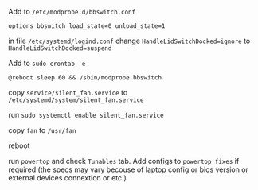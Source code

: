 Add to `/etc/modprobe.d/bbswitch.conf`

```
options bbswitch load_state=0 unload_state=1
```

in file `/etc/systemd/logind.conf` change `HandleLidSwitchDocked=ignore` to `HandleLidSwitchDocked=suspend`

Add to `sudo crontab -e`

```
@reboot sleep 60 && /sbin/modprobe bbswitch
```

copy `service/silent_fan.service` to `/etc/systemd/system/silent_fan.service`

run `sudo systemctl enable silent_fan.service`

copy `fan` to `/usr/fan`

reboot

run `powertop` and check `Tunables` tab. Add configs to `powertop_fixes` if required (the specs may vary
becouse of laptop config or bios version or external devices connextion or etc.)
